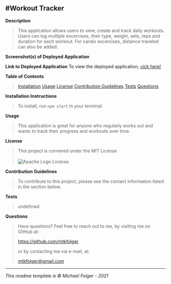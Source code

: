 #Workout Tracker
---

**Description**
>This application allows users to view, create and track daily workouts. Users can log multiple excercises, their type, weight, sets, reps and duration for each workout. For cardio excercises, distance traveled can also be added. 

**Screenshot(s) of Deployed Application**

**Link to Deployed Application**
To view the deployed application, <a href="https://www.google.com" target=blank>cick here!</a>

**Table of Contents** 
>[Installation](#Installation)
>[Usage](#Usage)
>[License](#License)
>[Contribution Guidelines](#Contribution)
>[Tests](#Tests)
>[Questions](#Questions)

**Installation Instructions** <a name="Installation"></a>
>To install, run `npm start` in your terminal.

**Usage** <a name="Usage"></a>
>This application is great for anyone who regularly works out and wants to track their progress and workouts over time. 

**License** <a name="License"></a>
>This project is convered under the MIT License <br><br>![Apache Logo](https://badgen.net/badge/Licencse/MIT/red?icon=github) License.


**Contribution Guidelines** <a name="Contribution"></a>
>To contribute to this project, please see the contact information listed in the section below. 

**Tests** <a name="Tests"></a>
>undefined

**Questions** <a name="Questions"></a>
>Have questions? Feel free to reach out to me, by visiting me on GitHub at:
>
>https://github.com/mtkfolger
>
>or by contacting me via e-mail, at:
>
>mtkfolger@gmail.com

---
*This readme template is © Michael Folger - 2021*
